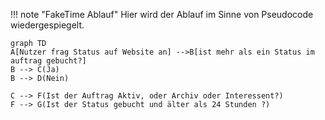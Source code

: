 !!! note "FakeTime Ablauf"
    Hier wird der Ablauf im Sinne von Pseudocode wiedergespiegelt.

```mermaid
graph TD
A[Nutzer frag Status auf Website an] -->B[ist mehr als ein Status im auftrag gebucht?]
B --> C(Ja)
B --> D(Nein)

C --> F(Ist der Auftrag Aktiv, oder Archiv oder Interessent?)
F --> G(Ist der Status gebucht und älter als 24 Stunden ?)

```